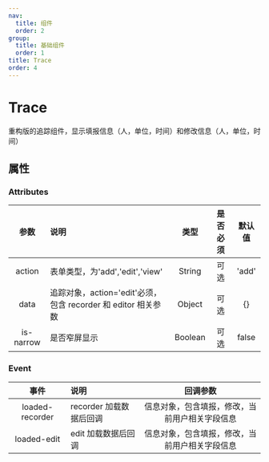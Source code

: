 ```yaml
---
nav:
  title: 组件
  order: 2
group:
  title: 基础组件
  order: 1
title: Trace
order: 4
---
```


# Trace

重构版的追踪组件，显示填报信息（人，单位，时间）和修改信息（人，单位，时间）

## 属性

### Attributes

|  参数  | 说明                                                          |  类型  | 是否必须 | 默认值 |
| :----: | :------------------------------------------------------------ | :----: | :------: | :----: |
| action | 表单类型，为'add','edit','view'                               | String |   可选   | 'add'  |
|  data  | 追踪对象，action='edit'必须，包含 recorder 和 editor 相关参数 | Object |   可选   |   {}   |
| is-narrow | 是否窄屏显示                                             | Boolean |   可选   |   false   |

### Event

|      事件       | 说明                    |                    回调参数                    |
| :-------------: | :---------------------- | :--------------------------------------------: |
| loaded-recorder | recorder 加载数据后回调 | 信息对象，包含填报，修改，当前用户相关字段信息 |
|   loaded-edit   | edit 加载数据后回调     | 信息对象，包含填报，修改，当前用户相关字段信息 |
